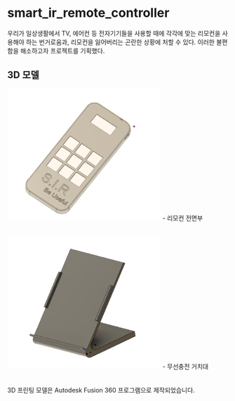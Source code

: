 # smart_ir_remote_controller

우리가 일상생활에서 TV, 에어컨 등 전자기기들을 사용할 때에 각각에 맞는 리모컨을 사용해야 하는 번거로움과, 리모컨을 잃어버리는 곤란한 상황에 처할 수 있다.
이러한 불편함을 해소하고자 프로젝트를 기획했다.

## 3D 모델
<img src="/images/SIR_3D_01.PNG" width="350" height="300">
- 리모컨 전면부
<br/><br/><br/>
<img src="/images/SIR_3D_02.PNG" width="350" height="300">
- 무선충전 거치대
<br/><br/><br/>
3D 프린팅 모델은 Autodesk Fusion 360 프로그램으로 제작되었습니다.
